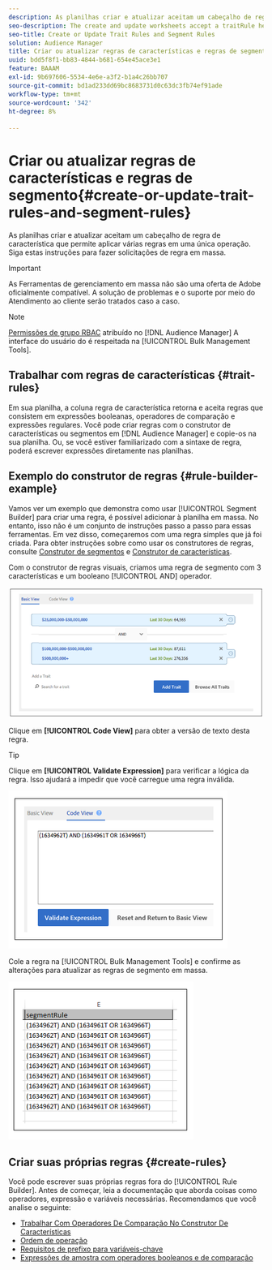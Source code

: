 ```yaml
---
description: As planilhas criar e atualizar aceitam um cabeçalho de regra de característica que permite aplicar várias regras em uma única operação. Siga estas instruções para fazer solicitações de regra em massa.
seo-description: The create and update worksheets accept a traitRule header that lets you apply multiple rules in a single operation. Follow these instructions to make bulk rule requests.
seo-title: Create or Update Trait Rules and Segment Rules
solution: Audience Manager
title: Criar ou atualizar regras de características e regras de segmento
uuid: bdd5f8f1-bb83-4844-b681-654e45ace3e1
feature: BAAAM
exl-id: 9b697606-5534-4e6e-a3f2-b1a4c26bb707
source-git-commit: bd1ad233dd69bc8683731d0c63dc3fb74ef91ade
workflow-type: tm+mt
source-wordcount: '342'
ht-degree: 8%

---
```


# Criar ou atualizar regras de características e regras de segmento{#create-or-update-trait-rules-and-segment-rules}

As planilhas criar e atualizar aceitam um cabeçalho de regra de característica que permite aplicar várias regras em uma única operação. Siga estas instruções para fazer solicitações de regra em massa.

>[!IMPORTANT]
>
>As Ferramentas de gerenciamento em massa não são uma oferta de Adobe oficialmente compatível. A solução de problemas e o suporte por meio do Atendimento ao cliente serão tratados caso a caso.

<!-- 

<p>c_bulk_rules.xml </p>

 -->

>[!NOTE]
>
>[Permissões de grupo RBAC](../../features/administration/administration-overview.md) atribuído no [!DNL Audience Manager] A interface do usuário do é respeitada na [!UICONTROL Bulk Management Tools].

## Trabalhar com regras de características {#trait-rules}

Em sua planilha, a coluna regra de característica retorna e aceita regras que consistem em expressões booleanas, operadores de comparação e expressões regulares. Você pode criar regras com o construtor de características ou segmentos em [!DNL Audience Manager] e copie-os na sua planilha. Ou, se você estiver familiarizado com a sintaxe de regra, poderá escrever expressões diretamente nas planilhas.

## Exemplo do construtor de regras {#rule-builder-example}

Vamos ver um exemplo que demonstra como usar [!UICONTROL Segment Builder] para criar uma regra, é possível adicionar à planilha em massa. No entanto, isso não é um conjunto de instruções passo a passo para essas ferramentas. Em vez disso, começaremos com uma regra simples que já foi criada. Para obter instruções sobre como usar os construtores de regras, consulte [Construtor de segmentos](../../features/segments/segment-builder.md) e [Construtor de características](../../features/traits/about-trait-builder.md).

Com o construtor de regras visuais, criamos uma regra de segmento com 3 características e um booleano [!UICONTROL AND] operador.

![](assets/visualrule.png)

Clique em **[!UICONTROL Code View]** para obter a versão de texto desta regra.

>[!TIP]
>
>Clique em **[!UICONTROL Validate Expression]** para verificar a lógica da regra. Isso ajudará a impedir que você carregue uma regra inválida.

![](assets/coderule.png)

Cole a regra na [!UICONTROL Bulk Management Tools] e confirme as alterações para atualizar as regras de segmento em massa.

![](assets/segmentrule.png)

## Criar suas próprias regras {#create-rules}

Você pode escrever suas próprias regras fora do [!UICONTROL Rule Builder]. Antes de começar, leia a documentação que aborda coisas como operadores, expressão e variáveis necessárias. Recomendamos que você analise o seguinte:

* [Trabalhar Com Operadores De Comparação No Construtor De Características](../../features/traits/trait-comparison-operators.md)
* [Ordem de operação](../../features/traits/trait-operator-precedence.md)
* [Requisitos de prefixo para variáveis-chave](../../features/traits/trait-variable-prefixes.md)
* [Expressões de amostra com operadores booleanos e de comparação](../../features/traits/trait-expression-samples.md)
